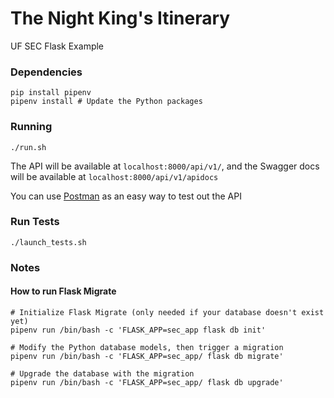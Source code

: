 # The Night King's Itinerary
UF SEC Flask Example

### Dependencies
```
pip install pipenv
pipenv install # Update the Python packages
```

### Running
```
./run.sh
```

The API will be available at `localhost:8000/api/v1/`, and the Swagger docs will be available at `localhost:8000/api/v1/apidocs`

You can use [Postman](https://www.getpostman.com/) as an easy way to test out the API

### Run Tests
```
./launch_tests.sh
```

### Notes

#### How to run Flask Migrate
```
# Initialize Flask Migrate (only needed if your database doesn't exist yet)
pipenv run /bin/bash -c 'FLASK_APP=sec_app flask db init'

# Modify the Python database models, then trigger a migration
pipenv run /bin/bash -c 'FLASK_APP=sec_app/ flask db migrate'

# Upgrade the database with the migration
pipenv run /bin/bash -c 'FLASK_APP=sec_app/ flask db upgrade'
```
